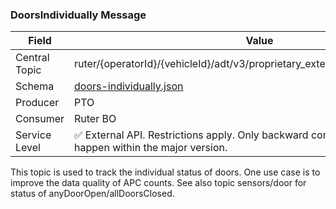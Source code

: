 ### DoorsIndividually Message
| Field         | Value                                                                                                       |
|---------------|-------------------------------------------------------------------------------------------------------------|
| Central Topic | ruter/{operatorId}/{vehicleId}/adt/v3/proprietary_extensions/doors_individually                             |
| Schema        | [ doors-individually.json ](json-schemas/proprietary-extensions/doors-individually/doors-individually.json) |
| Producer      | PTO                                                                                                         |
| Consumer      | Ruter BO                                                                                                    |
| Service Level | ✅ External API. Restrictions apply. Only backward compatible changes may happen within the major version.   | 

This topic is used to track the individual status of doors. One use case is to improve the data quality of APC counts. See also topic sensors/door for status of anyDoorOpen/allDoorsClosed.
